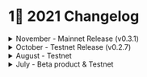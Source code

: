 # 1⃣ 2021 Changelog

<details>

<summary>November - Mainnet Release (v0.3.1)</summary>

### Context

In November we released our mainnet with the support of our wide range of partners. 

![](../../.gitbook/assets/image.png)

cheqd was always meant to be designed with decentralised identity at its core. As such, this release is where we implemented our foundational identity functionality.

You'll find out more depth about this release in our [release blog available here.  ](https://www.cheqd.io/blog/welcome-to-a-new-era-for-decentralised-identity)

### Changelog

* The most important new features of mainnet are:
  * Added functionality for decentralised identity, specifically Decentralised Identifiers (DIDs), [utilising the new cheqd DID method](https://www.cheqd.io/blog/welcome-to-a-new-era-for-decentralised-identity)
  * [Amended the genesis parameters](https://www.cheqd.io/blog/welcome-to-a-new-era-for-decentralised-identity)
  * [Integration with Keplr, OmniFlix and Block Explorer](https://www.cheqd.io/blog/welcome-to-a-new-era-for-decentralised-identity)

### Full changelog

[https://github.com/cheqd/cheqd-node/releases/tag/v0.3.1](https://github.com/cheqd/cheqd-node/releases/tag/v0.3.1)

</details>

<details>

<summary>October - Testnet Release (v0.2.7)</summary>

### Context

As we come towards our mainnet release, the purpose of this release is to test out the range of functionality we plan on releasing onto the cheqd mainnet.

### Changelog

**Key items:**

* Bump cosmos sdk to v0.44.3
* Swap the context field to top of the DIDDoc, before ID
* Add identity specific tests
* Add DIDDoc to Identity ADR
* Get rid of symlinks and add ability to change HOME directory by

### Full changelog

[https://github.com/cheqd/cheqd-node/releases/tag/v0.2.7](https://github.com/cheqd/cheqd-node/releases/tag/v0.2.7)

</details>

<details>

<summary>August - Testnet</summary>

### Context

In this release we __ [_open-sourced our code_](https://github.com/cheqd) _for a token-incentivised SSI network built on the_ [_Cosmos blockchain framework_](https://cosmos.network/)_. We’re expanding beyond private beta to a public testnet, with plans for publishing further details about tokenomics and governance in future releases._

Our testnet launch in July 2021 gave us valuable feedback from our early adopters in being able to refine where our engineering teams should focus on. While we initially planned to release a Cosmos-based Decentralized Identifiers (DIDs) specification for August, the feedback we received was to focus on making the installation and upgrade processes easier.

We’ve therefore worked towards making installation packages and releases (along with documentation) available in the following formats:

1. [**Debian (.deb) package installer**](https://github.com/cheqd/cheqd-node/releases), targeting [Ubuntu 20.04 LTS](http://www.releases.ubuntu.com/20.04/) (the Linux distribution most Hyperledger Indy node operators should be familiar with)
2. [**Docker containers**](https://github.com/orgs/cheqd/packages?repo\_name=cheqd-node), as a more platform-independent way of deploying the cheqd blockchain node software
3. [**Linux binary packages**](https://github.com/cheqd/cheqd-node/releases), as a baseline for other Linux distributions
4. Instructions on how to build any of the above from source.

We’re also exploring support for other platforms in the future, for example, a [Snap package](https://snapcraft.io/) for other Linux distributions.

One challenge with having a private beta was the logistical challenge of allowing prospective node operators to freely browse and decide to install the code at their own pace, rather than individually trying to coordinate access to the repositories.

### Changelog

* While it’s early days, the [cheqd Cosmos Command Line Interface (CLI) user guide](https://github.com/cheqd/cheqd-node) we’ve started building defines what can be done on our testnet. We started this by asking the following:
* **Basic Cosmos node setup and the “cheq” token**
  * Creating, managing, and configuring accounts and keys on a cheqd Cosmos node. These are set up steps that new node operators need to do to get started.
  * Our public-permissionless model is based on [proof-of-stake](https://en.wikipedia.org/wiki/Proof\_of\_stake), so we walk through how to stake and participate in network consensus.
  * Basic token functionality for [holding and transferring our tokens, called “**cheq**”](https://blog.cheqd.io/announcing-cheqds-testnet-for-a-new-incentivised-decentralised-identity-4f625ea77076), to other accounts on the network.
*   **Basic decentralised identity primitives**

    * Writing Decentralized Identifiers (DIDs) entries on a ledger paying for DID writes on the cheqd testnet using testnet tokens. As our CEO, Fraser Edwards, and Javed Khattak (our CFO) described in this blog post [why self-sovereign identity needs a token](https://blog.cheqd.io/why-self-sovereign-identity-needs-a-token-46e43dada01d); we want to [enable new business models for digital identity](https://blog.cheqd.io/the-business-models-of-identity-bb3336773727).
    * [NYM is the term used by Hyperledger Indy](https://hyperledger-indy.readthedocs.io/projects/node/en/latest/transactions.html#nym) for Decentralized Identifiers (DIDs) that are created on ledger. For the sake of explaining with similar concepts as current Hyperledger Indy implementations, on our testnet transactions to add a DID to the ledger are called NYM transactions. Future releases of our software are likely to replace the NYM terminology with DID for better understanding.



### Full changelog



</details>

<details>

<summary>July - Beta product &#x26; Testnet</summary>

### Context

Our goal was to have a persistent network accessible to developers to build apps against. This was our target to get up and running with external partners, and we’re glad to have our launch partners onboard.

The genesis ceremony for the **cheqd** testnet was carried out on **Wednesday, 21 July 2021**. Prior to the genesis ceremony, we had asked all our launch partners to setup a node with a Cosmos **cheqd** node with the beta software code.

During the ceremony, we minted **1 billion cheq test tokens** as well as the genesis configuration required to connect up all the nodes into the testnet. We’d planned for the ceremony to take 1.5 hours, but as these things go, we ended up extending this to 2 hours as to fix teething issues during peer configuration.

The balance minted with cheq test tokens was distributed as follows:

1. **20% cheq test tokens distributed to the founding validators**: We wanted to model the fact that in real life, different validator nodes would have different amounts staked.
2. **80% cheq test tokens was set aside for future validators, treasury, and cold storage**: We distributed the majority of the tokens minted as set aside for future use.

The **cheqd** testnet currently involves **four Cosmos validator nodes**, one from each founding launch partner. The functionalities available at the moment allow anyone with access to the nodes to:

1. Create Cosmos accounts that can hold **cheq** test tokens
2. Create DIDs that can be written to the **cheqd** testnet, and pay for it with cheq test tokens
3. Automation to speed up basic testnet **cheqd** node deployment

We wanted to get this code early with external partners, so that we can start capturing feedback from potential real node operators in the future.

To make the process of distributing the 20% **cheq** test tokens among the founding validators randomised, an appointed representative from each of the founding validators [rolled three dice using DuckDuckGo](https://duckduckgo.com/?q=roll+three+dice\&t=newext\&atb=v269-1\&ia=answer). After multiple rounds of die rolls (and an impromptu guitar solo!) we ended up with this distribution:

1. **Outlier Ventures** at 9%
2. **cheqd** at 5%
3. **Evernym** at 4%
4. **DIDx** at 2%

As we open up the network to more validators, we’ll distribute more cheq test tokens on a randomised basis. We will be working in the background over the next few weeks to onboard additional validator nodes, initially as a manual process and then expanding it to make it public and open for anyone to join the network. We will continue working on tooling and services to make this process easier.

### Full changelog





</details>
